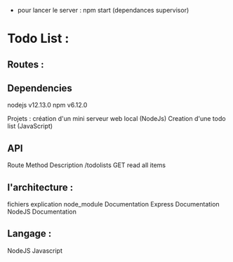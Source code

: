 - pour lancer le server : npm start (dependances supervisor)

# Todo List :

## Routes : 

## Dependencies
nodejs v12.13.0
npm v6.12.0

Projets :
création d'un mini serveur web local (NodeJs)
Creation d'une todo list (JavaScript)

## API
Route	Method	Description
/todolists	GET	read all items

## l'architecture :
fichiers	explication
node_module	Documentation
Express	Documentation
NodeJS	Documentation

## Langage :
NodeJS
Javascript